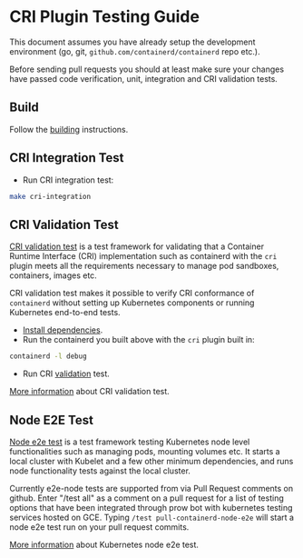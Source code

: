 CRI Plugin Testing Guide
========================
This document assumes you have already setup the development environment (go, git, `github.com/containerd/containerd` repo etc.).

Before sending pull requests you should at least make sure your changes have passed code verification, unit, integration and CRI validation tests.

## Build
Follow the [building](/BUILDING.md) instructions.

## CRI Integration Test
* Run CRI integration test:
```bash
make cri-integration
```
## CRI Validation Test
[CRI validation test](https://github.com/kubernetes-sigs/cri-tools/blob/master/docs/validation.md) is a test framework for validating that a Container Runtime Interface (CRI) implementation such as containerd with the `cri` plugin meets all the requirements necessary to manage pod sandboxes, containers, images etc.

CRI validation test makes it possible to verify CRI conformance of `containerd` without setting up Kubernetes components or running Kubernetes end-to-end tests.
* [Install dependencies](https://github.com/kubernetes-sigs/cri-tools/blob/master/docs/validation.md#install).
* Run the containerd you built above with the `cri` plugin built in:
```bash
containerd -l debug
```
* Run CRI [validation](https://github.com/kubernetes-sigs/cri-tools/blob/master/docs/validation.md#run) test.

[More information](https://github.com/kubernetes-sigs/cri-tools) about CRI validation test.
## Node E2E Test
[Node e2e test](https://github.com/kubernetes/community/blob/master/contributors/devel/sig-node/e2e-node-tests.md) is a test framework testing Kubernetes node level functionalities such as managing pods, mounting volumes etc. It starts a local cluster with Kubelet and a few other minimum dependencies, and runs node functionality tests against the local cluster.

Currently e2e-node tests are supported from via Pull Request comments on github.
Enter "/test all" as a comment on a pull request for a list of testing options that have been integrated through prow bot with kubernetes testing services hosted on GCE.
Typing `/test pull-containerd-node-e2e` will start a node e2e test run on your pull request commits.

[More information](https://github.com/kubernetes/community/blob/master/contributors/devel/sig-node/e2e-node-tests.md) about Kubernetes node e2e test.
